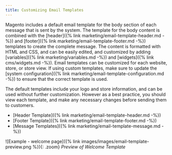 ```yaml
---
title: Customizing Email Templates
---
```


Magento includes a default email template for the body section of each message that is sent by the system. The template for the body content is combined with the [header]({% link marketing/email-template-header.md -%}) and [footer]({% link marketing/email-template-footer.md -%}) templates to create the complete message. The content is formatted with HTML and CSS, and can be easily edited, and customized by adding [variables]({% link marketing/variables.md -%}) and [widgets]({% link cms/widgets.md -%}). Email templates can be customized for each website, store, or store view. If using custom templates, make sure to update the [system configuration]({% link marketing/email-template-configuration.md -%}) to ensure that the correct template is used.

The default templates include your logo and store information, and can be used without further customization. However as a best practice, you should view each template, and make any necessary changes before sending them to customers.

- [Header Template]({% link marketing/email-template-header.md -%})
- [Footer Template]({% link marketing/email-template-footer.md -%})
- [Message Templates]({% link marketing/email-template-message.md -%})

![Example - welcome page]({% link images/images/email-template-preview.png %}){: .zoom}
_Preview of Welcome Template_
